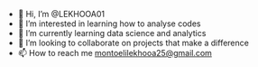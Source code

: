 - 👋 Hi, I’m @LEKHOOA01
- 👀 I’m interested in learning how to analyse codes 
- 🌱 I’m currently learning data science and analytics
- 💞️ I’m looking to collaborate on projects that make a difference
- 📫 How to reach me montoelilekhooa25@gmail.com

<!---
LEKHOOA01/LEKHOOA01 is a ✨ special ✨ repository because its `README.md` (this file) appears on your GitHub profile.
You can click the Preview link to take a look at your changes.
--->

